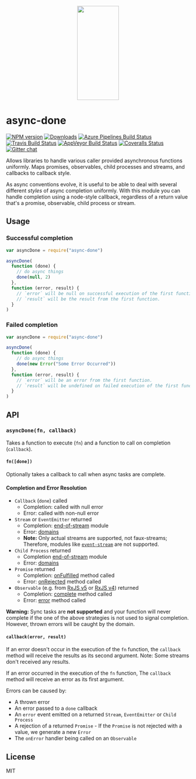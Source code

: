 <p align="center">
  <a href="http://gulpjs.com">
    <img height="257" width="114" src="https://raw.githubusercontent.com/gulpjs/artwork/master/gulp-2x.png">
  </a>
</p>

# async-done

[![NPM version][npm-image]][npm-url] [![Downloads][downloads-image]][npm-url] [![Azure Pipelines Build Status][azure-pipelines-image]][azure-pipelines-url] [![Travis Build Status][travis-image]][travis-url] [![AppVeyor Build Status][appveyor-image]][appveyor-url] [![Coveralls Status][coveralls-image]][coveralls-url] [![Gitter chat][gitter-image]][gitter-url]

Allows libraries to handle various caller provided asynchronous functions uniformly. Maps promises, observables, child processes and streams, and callbacks to callback style.

As async conventions evolve, it is useful to be able to deal with several different _styles_ of async completion uniformly. With this module you can handle completion using a node-style callback, regardless of a return value that's a promise, observable, child process or stream.

## Usage

### Successful completion

```js
var asyncDone = require("async-done")

asyncDone(
  function (done) {
    // do async things
    done(null, 2)
  },
  function (error, result) {
    // `error` will be null on successful execution of the first function.
    // `result` will be the result from the first function.
  }
)
```

### Failed completion

```js
var asyncDone = require("async-done")

asyncDone(
  function (done) {
    // do async things
    done(new Error("Some Error Occurred"))
  },
  function (error, result) {
    // `error` will be an error from the first function.
    // `result` will be undefined on failed execution of the first function.
  }
)
```

## API

### `asyncDone(fn, callback)`

Takes a function to execute (`fn`) and a function to call on completion (`callback`).

#### `fn([done])`

Optionally takes a callback to call when async tasks are complete.

#### Completion and Error Resolution

- `Callback` (`done`) called
  - Completion: called with null error
  - Error: called with non-null error
- `Stream` or `EventEmitter` returned
  - Completion: [end-of-stream][end-of-stream] module
  - Error: [domains][domains]
  - **Note:** Only actual streams are supported, not faux-streams; Therefore, modules like [`event-stream`][event-stream] are not supported.
- `Child Process` returned
  - Completion [end-of-stream][end-of-stream] module
  - Error: [domains][domains]
- `Promise` returned
  - Completion: [onFulfilled][promise-onfulfilled] method called
  - Error: [onRejected][promise-onrejected] method called
- `Observable` (e.g. from [RxJS v5][rxjs5-observable] or [RxJS v4][rxjs5-observable]) returned
  - Completion: [complete][rxjs5-observer-complete] method called
  - Error: [error][rxjs5-observer-error] method called

**Warning:** Sync tasks are **not supported** and your function will never complete if the one of the above strategies is not used to signal completion. However, thrown errors will be caught by the domain.

#### `callback(error, result)`

If an error doesn't occur in the execution of the `fn` function, the `callback` method will receive the results as its second argument. Note: Some streams don't received any results.

If an error occurred in the execution of the `fn` function, The `callback` method will receive an error as its first argument.

Errors can be caused by:

- A thrown error
- An error passed to a `done` callback
- An `error` event emitted on a returned `Stream`, `EventEmitter` or `Child Process`
- A rejection of a returned `Promise` - If the `Promise` is not rejected with a value, we generate a new `Error`
- The `onError` handler being called on an `Observable`

## License

MIT

[downloads-image]: https://img.shields.io/npm/dm/async-done.svg
[npm-url]: https://www.npmjs.com/package/async-done
[npm-image]: https://img.shields.io/npm/v/async-done.svg
[azure-pipelines-url]: https://dev.azure.com/gulpjs/gulp/_build/latest?definitionId=6&branchName=master
[azure-pipelines-image]: https://dev.azure.com/gulpjs/gulp/_apis/build/status/async-done?branchName=master
[travis-url]: https://travis-ci.org/gulpjs/async-done
[travis-image]: https://img.shields.io/travis/gulpjs/async-done.svg?label=travis-ci
[appveyor-url]: https://ci.appveyor.com/project/gulpjs/async-done
[appveyor-image]: https://img.shields.io/appveyor/ci/gulpjs/async-done.svg?label=appveyor
[coveralls-url]: https://coveralls.io/r/gulpjs/async-done
[coveralls-image]: https://img.shields.io/coveralls/gulpjs/async-done/master.svg
[gitter-url]: https://gitter.im/gulpjs/gulp
[gitter-image]: https://badges.gitter.im/gulpjs/gulp.svg
[end-of-stream]: https://www.npmjs.com/package/end-of-stream
[domains]: http://nodejs.org/api/domain.html
[event-stream]: https://github.com/dominictarr/event-stream
[promise-onfulfilled]: http://promisesaplus.com/#point-26
[promise-onrejected]: http://promisesaplus.com/#point-30
[rx4-observable]: https://github.com/Reactive-Extensions/RxJS/blob/master/doc/api/core/observable.md
[rxjs5-observable]: http://reactivex.io/rxjs/class/es6/Observable.js~Observable.html
[rxjs5-observer-complete]: http://reactivex.io/rxjs/class/es6/MiscJSDoc.js~ObserverDoc.html#instance-method-complete
[rxjs5-observer-error]: http://reactivex.io/rxjs/class/es6/MiscJSDoc.js~ObserverDoc.html#instance-method-error
